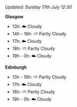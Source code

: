 *Updated: Sunday 17th July 12:30*

**Glasgow**

* 13h: :cloud: Cloudy
* 14h - 16h: :partly_sunny: Partly Cloudy
* 17h: :cloud: Cloudy
* 18h: :partly_sunny: Partly Cloudy
* 19h - 0h: :cloud: Cloudy

**Edinburgh**

* 13h - 16h: :partly_sunny: Partly Cloudy
* 17h: :cloud: Cloudy
* 18h: :partly_sunny: Partly Cloudy
* 19h - 0h: :cloud: Cloudy
